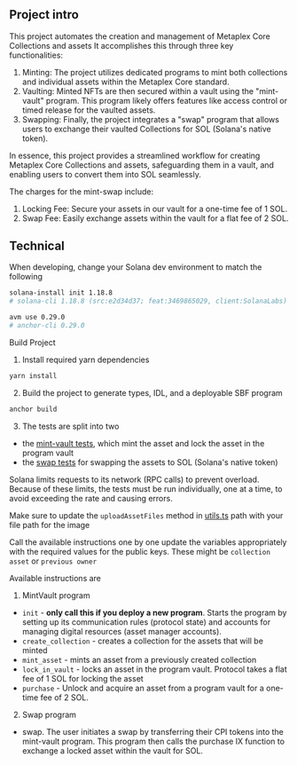 # 

## Project intro

This project automates the creation and management of Metaplex Core Collections and assets
It accomplishes this through three key functionalities:

1. Minting: The project utilizes dedicated programs to mint both collections and individual assets within the Metaplex Core standard.
2. Vaulting: Minted NFTs are then secured within a vault using the "mint-vault" program. This program likely offers features like access control or timed release for the vaulted assets.
3. Swapping: Finally, the project integrates a "swap" program that allows users to exchange their vaulted Collections for SOL (Solana's native token).

In essence, this project provides a streamlined workflow for creating Metaplex Core Collections and assets, safeguarding them in a vault, and enabling users to convert them into SOL seamlessly.

The charges for the mint-swap include:

1. Locking Fee: Secure your assets in our vault for a one-time fee of 1 SOL.
2. Swap Fee: Easily exchange assets within the vault for a flat fee of 2 SOL.


## Technical

When developing, change your Solana dev environment to match the following

```bash
solana-install init 1.18.8
# solana-cli 1.18.8 (src:e2d34d37; feat:3469865029, client:SolanaLabs)

avm use 0.29.0
# anchor-cli 0.29.0
```

Build Project

1. Install required yarn dependencies

```bash
yarn install
```

2. Build the project to generate types, IDL, and a deployable SBF program

```bash
anchor build
```

3. The tests are split into two

-   the [mint-vault tests](./tests/mint-vault.ts), which mint the asset and lock the asset in the program vault
-   the [swap tests](./tests/swap.ts) for swapping the assets to SOL (Solana's native token)

Solana limits requests to its network (RPC calls) to prevent overload. Because of these limits, the tests must be run individually, one at a time, to avoid exceeding the rate and causing errors.

Make sure to update the `uploadAssetFiles` method in [utils.ts](./tests/utils.ts) path with your file path for the image

Call the available instructions one by one update the variables appropriately with the required values for the public keys. These might be `collection` `asset` or `previous owner` 

Available instructions are

1. MintVault program

-   `init` - **only call this if you deploy a new program**. Starts the program by setting up its communication rules (protocol state) and accounts for managing digital resources (asset manager accounts).
-   `create_collection` - creates a collection for the assets that will be minted
-   `mint_asset` - mints an asset from a previously created collection
-   `lock_in_vault` - locks an asset in the program vault. Protocol takes a flat fee of 1 SOL for locking the asset
-   `purchase` - Unlock and acquire an asset from a program vault for a one-time fee of 2 SOL.

2. Swap program

-   swap. The user initiates a swap by transferring their CPI tokens into the mint-vault program. This program then calls the purchase IX function to exchange a locked asset within the vault for SOL.
